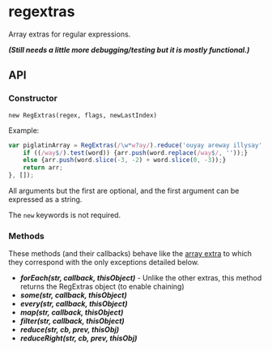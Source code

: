 # regextras

Array extras for regular expressions.

***(Still needs a little more debugging/testing but it is mostly functional.)***


## API

### Constructor

`new RegExtras(regex, flags, newLastIndex)`

Example:

```js
var piglatinArray = RegExtras(/\w*w?ay/).reduce('ouyay areway illysay', function (arr, word) {
    if ((/way$/).test(word)) {arr.push(word.replace(/way$/, ''));}
    else {arr.push(word.slice(-3, -2) + word.slice(0, -3));}
    return arr;
}, []);
```

All arguments but the first are optional, and the first argument can be expressed as a string.

The `new` keywords is not required.

### Methods

These methods (and their callbacks) behave like the [array extra](https://developer.mozilla.org/en-US/docs/Web/JavaScript/Reference/Global_Objects/Array#Iteration_methods)
to which they correspond with the only exceptions detailed below.

- ***forEach(str, callback, thisObject)*** - Unlike the other extras, this method returns the RegExtras object (to enable chaining)
- ***some(str, callback, thisObject)***
- ***every(str, callback, thisObject)***
- ***map(str, callback, thisObject)***
- ***filter(str, callback, thisObject)***
- ***reduce(str, cb, prev, thisObj)***
- ***reduceRight(str, cb, prev, thisObj)***
